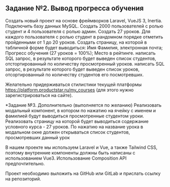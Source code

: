 Задание №2. Вывод прогресса обучения
------------------------------------------------------------------------------
Создать новый проект на основе фреймворков Laravel, VueJS 3, Inertia.
Подключить базу данных MySQL.
Создать 2000 пользователей с ролью студент и 4 пользователя с ролью админ.
Создать 27 уроков.
Для каждого пользователя с ролью студент в рандомном порядке отметить пройденными от 1 до 20 уроков.
Создать страницу, на которой в табличной форме будет выводиться:
Имя Фамилия, электронная почта;
Прогресс обучения (27 уроков = 100%);
Место в рейтинге.
написать SQL запрос, в результате которого будет выведен список студентов, отстортированный по количеству просмотренный уроков.
написать SQL запрос, в результате которого будет выведен список уроков, отсортированный по количеству студентов его посмотревших.

Желательно придерживаться стилистики текущей платформы https://platform.productstar.ru/my_courses (для этого нужно зарегистрироваться на сайте).


*Задание №3. Дополнительно (выполняется по желанию)
Реализовать модальный компонент, в котором по нажатию на ячейку с именем и фамилией будут выводиться просмотренные студентом уроки.
Реализовать страницу на которой будет выводиться содержание условного курса - 27 уроков. По нажатию на название урока в модальном окне должен открываться список студентов, просмотревших данный урок


В нашем проекте мы используем Laravel и Vue, а также Tailwind CSS, поэтому внутренние компоненты должны быть написаны с использованием Vue3. 
Использование Composition API предпочтительно.

Проект необходимо выложить на GitHub или GitLab и прислать ссылку на репозиторий.

